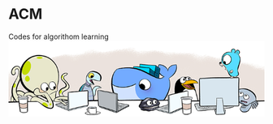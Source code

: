 # ACM
Codes for algorithom learning
![](https://github.com/DaDaMrX/ACM/blob/master/images/Coder.png)
